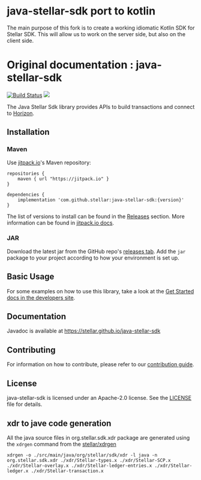 # java-stellar-sdk port to kotlin  

The main purpose of this fork is to create a working idiomatic Kotlin SDK for Stellar SDK.
This will allow us to work on the server side, but also on the client side.


# Original documentation : java-stellar-sdk

[![Build Status](https://travis-ci.org/stellar/java-stellar-sdk.svg)](https://travis-ci.org/stellar/java-stellar-sdk)
[![](https://jitpack.io/v/stellar/java-stellar-sdk.svg)](https://jitpack.io/#stellar/java-stellar-sdk)

The Java Stellar Sdk library provides APIs to build transactions and connect to [Horizon](https://github.com/stellar/horizon).

## Installation

### Maven

Use [jitpack.io](https://jitpack.io)'s Maven repository:

```
repositories {
    maven { url "https://jitpack.io" }
}

dependencies {
    implementation 'com.github.stellar:java-stellar-sdk:{version}'
}
```

The list of versions to install can be found in the [Releases](./releases) section. More information can be found in [jitpack.io docs](https://jitpack.io/docs/).

### JAR

Download the latest jar from the GitHub repo's [releases tab](https://github.com/stellar/java-stellar-sdk/releases). Add the `jar` package to your project according to how your environment is set up.

## Basic Usage
For some examples on how to use this library, take a look at the [Get Started docs in the developers site](https://developers.stellar.org/docs/tutorials/create-account/).

## Documentation
Javadoc is available at https://stellar.github.io/java-stellar-sdk

## Contributing
For information on how to contribute, please refer to our [contribution guide](https://github.com/stellar/java-stellar-sdk/blob/master/CONTRIBUTING.md).

## License
java-stellar-sdk is licensed under an Apache-2.0 license. See the [LICENSE](https://github.com/stellar/java-stellar-sdk/blob/master/LICENSE) file for details.

## xdr to jave code generation
All the java source files in org.stellar.sdk.xdr package are generated using the `xdrgen` command from the [stellar/xdrgen](https://github.com/stellar/xdrgen) 
```
xdrgen -o ./src/main/java/org/stellar/sdk/xdr -l java -n org.stellar.sdk.xdr ./xdr/Stellar-types.x ./xdr/Stellar-SCP.x ./xdr/Stellar-overlay.x ./xdr/Stellar-ledger-entries.x ./xdr/Stellar-ledger.x ./xdr/Stellar-transaction.x
```